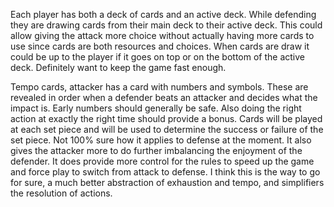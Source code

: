 Each player has both a deck of cards and an active deck. While defending they are drawing cards from their main deck to their active deck. 
This could allow giving the attack more choice without actually having more cards to use since cards are both resources and choices. When cards are draw it could be up to the player if it goes on top or on the bottom of the active deck. Definitely want to keep the game fast enough.

Tempo cards, attacker has a card with numbers and symbols. These are revealed in order when a defender beats an attacker and decides what the impact is. Early numbers should generally be safe. Also doing the right action at exactly the right time should provide a bonus. Cards will be played at each set piece and will be used to determine the success or failure of the set piece. Not 100% sure how it applies to defense at the moment. It also gives the attacker more to do further imbalancing the enjoyment of the defender. It does provide more control for the rules to speed up the game and force play to switch from attack to defense. I think this is the way to go for sure, a much better abstraction of exhaustion and tempo, and simplifiers the resolution of actions.
